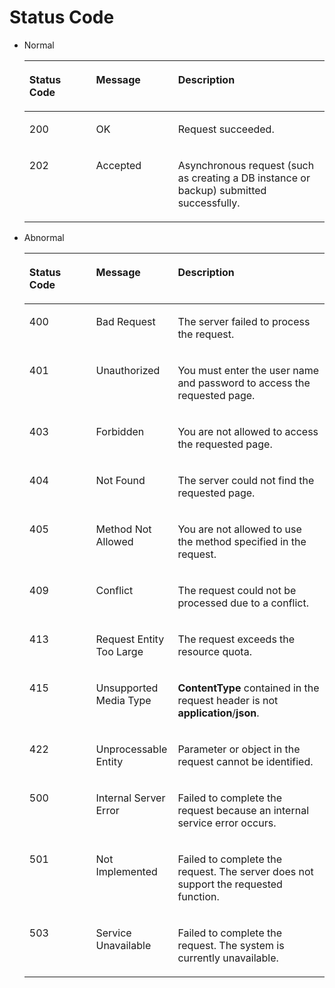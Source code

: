 # Status Code<a name="dds_status_code"></a>

-   Normal

    <a name="t358d4a5dcdc444a0ae5d5746addad086"></a>
    <table><thead align="left"><tr id="r4e3140482c774794a0a30b7cc42e75a3"><th class="cellrowborder" valign="top" width="22.220000000000002%" id="mcps1.1.4.1.1"><p id="a74045d193fc749d48bc38ef5ec796ec3"><a name="a74045d193fc749d48bc38ef5ec796ec3"></a><a name="a74045d193fc749d48bc38ef5ec796ec3"></a>Status Code</p>
    </th>
    <th class="cellrowborder" valign="top" width="27.32%" id="mcps1.1.4.1.2"><p id="p1764103591518"><a name="p1764103591518"></a><a name="p1764103591518"></a>Message</p>
    </th>
    <th class="cellrowborder" valign="top" width="50.46000000000001%" id="mcps1.1.4.1.3"><p id="afc4cb3188b714151b35f41cb46bbd413"><a name="afc4cb3188b714151b35f41cb46bbd413"></a><a name="afc4cb3188b714151b35f41cb46bbd413"></a><strong id="b183484568340"><a name="b183484568340"></a><a name="b183484568340"></a>Description</strong></p>
    </th>
    </tr>
    </thead>
    <tbody><tr id="r83e2bfee354b4f07ac716ec7a50ce6ac"><td class="cellrowborder" valign="top" width="22.220000000000002%" headers="mcps1.1.4.1.1 "><p id="a1f594cf608854e7eb4043ba65b58faa8"><a name="a1f594cf608854e7eb4043ba65b58faa8"></a><a name="a1f594cf608854e7eb4043ba65b58faa8"></a>200</p>
    </td>
    <td class="cellrowborder" valign="top" width="27.32%" headers="mcps1.1.4.1.2 "><p id="p176443517153"><a name="p176443517153"></a><a name="p176443517153"></a>OK</p>
    </td>
    <td class="cellrowborder" valign="top" width="50.46000000000001%" headers="mcps1.1.4.1.3 "><p id="a008f88735a2843bfb7587eb313089c41"><a name="a008f88735a2843bfb7587eb313089c41"></a><a name="a008f88735a2843bfb7587eb313089c41"></a>Request succeeded.</p>
    </td>
    </tr>
    <tr id="r652bfee643504a68a0fc4a42c525a43d"><td class="cellrowborder" valign="top" width="22.220000000000002%" headers="mcps1.1.4.1.1 "><p id="en-us_topic_0032348717_p99677423540"><a name="en-us_topic_0032348717_p99677423540"></a><a name="en-us_topic_0032348717_p99677423540"></a>202</p>
    </td>
    <td class="cellrowborder" valign="top" width="27.32%" headers="mcps1.1.4.1.2 "><p id="p186493517155"><a name="p186493517155"></a><a name="p186493517155"></a>Accepted</p>
    </td>
    <td class="cellrowborder" valign="top" width="50.46000000000001%" headers="mcps1.1.4.1.3 "><p id="ac94b5793706944caa61c99a1afca14f8"><a name="ac94b5793706944caa61c99a1afca14f8"></a><a name="ac94b5793706944caa61c99a1afca14f8"></a>Asynchronous request (such as creating a DB instance or backup) submitted successfully.</p>
    </td>
    </tr>
    </tbody>
    </table>


-   Abnormal

    <a name="te8d4132a26d445d1a0dc4fc4d8f34323"></a>
    <table><thead align="left"><tr id="r722db22d59954973bb58c915861501c7"><th class="cellrowborder" valign="top" width="22.220000000000002%" id="mcps1.1.4.1.1"><p id="p11578174761520"><a name="p11578174761520"></a><a name="p11578174761520"></a>Status Code</p>
    </th>
    <th class="cellrowborder" valign="top" width="27.26%" id="mcps1.1.4.1.2"><p id="p7456203014165"><a name="p7456203014165"></a><a name="p7456203014165"></a>Message</p>
    </th>
    <th class="cellrowborder" valign="top" width="50.519999999999996%" id="mcps1.1.4.1.3"><p id="a47fea807dcc443beacccc63977c085b1"><a name="a47fea807dcc443beacccc63977c085b1"></a><a name="a47fea807dcc443beacccc63977c085b1"></a><strong id="b1115218589349"><a name="b1115218589349"></a><a name="b1115218589349"></a>Description</strong></p>
    </th>
    </tr>
    </thead>
    <tbody><tr id="r631b6ae316a64f9b93d66309ca538c87"><td class="cellrowborder" valign="top" width="22.220000000000002%" headers="mcps1.1.4.1.1 "><p id="p857818474153"><a name="p857818474153"></a><a name="p857818474153"></a>400</p>
    </td>
    <td class="cellrowborder" valign="top" width="27.26%" headers="mcps1.1.4.1.2 "><p id="a280c5741cceb481fa6f3bd4b8e34e47d"><a name="a280c5741cceb481fa6f3bd4b8e34e47d"></a><a name="a280c5741cceb481fa6f3bd4b8e34e47d"></a>Bad Request</p>
    </td>
    <td class="cellrowborder" valign="top" width="50.519999999999996%" headers="mcps1.1.4.1.3 "><p id="ab572970f522f43de82fa9ec3ddf3e148"><a name="ab572970f522f43de82fa9ec3ddf3e148"></a><a name="ab572970f522f43de82fa9ec3ddf3e148"></a>The server failed to process the request.</p>
    </td>
    </tr>
    <tr id="r85f42209f3504073a09df632b14f61b1"><td class="cellrowborder" valign="top" width="22.220000000000002%" headers="mcps1.1.4.1.1 "><p id="p6578114781515"><a name="p6578114781515"></a><a name="p6578114781515"></a>401</p>
    </td>
    <td class="cellrowborder" valign="top" width="27.26%" headers="mcps1.1.4.1.2 "><p id="af9ca2e93df5e48168b6613a39ac968ac"><a name="af9ca2e93df5e48168b6613a39ac968ac"></a><a name="af9ca2e93df5e48168b6613a39ac968ac"></a>Unauthorized</p>
    </td>
    <td class="cellrowborder" valign="top" width="50.519999999999996%" headers="mcps1.1.4.1.3 "><p id="a10d20f6970f047a1b5a12362e7ecae61"><a name="a10d20f6970f047a1b5a12362e7ecae61"></a><a name="a10d20f6970f047a1b5a12362e7ecae61"></a>You must enter the user name and password to access the requested page.</p>
    </td>
    </tr>
    <tr id="r77729da17136497a998d69788b890fda"><td class="cellrowborder" valign="top" width="22.220000000000002%" headers="mcps1.1.4.1.1 "><p id="p125781147151514"><a name="p125781147151514"></a><a name="p125781147151514"></a>403</p>
    </td>
    <td class="cellrowborder" valign="top" width="27.26%" headers="mcps1.1.4.1.2 "><p id="a756815e4b1dc4d6586588410144cd746"><a name="a756815e4b1dc4d6586588410144cd746"></a><a name="a756815e4b1dc4d6586588410144cd746"></a>Forbidden</p>
    </td>
    <td class="cellrowborder" valign="top" width="50.519999999999996%" headers="mcps1.1.4.1.3 "><p id="a782814a9a659431da4f69605507a89ef"><a name="a782814a9a659431da4f69605507a89ef"></a><a name="a782814a9a659431da4f69605507a89ef"></a>You are not allowed to access the requested page.</p>
    </td>
    </tr>
    <tr id="r8f8ab1aea00745d9ac258eb910ed1d40"><td class="cellrowborder" valign="top" width="22.220000000000002%" headers="mcps1.1.4.1.1 "><p id="p25789471158"><a name="p25789471158"></a><a name="p25789471158"></a>404</p>
    </td>
    <td class="cellrowborder" valign="top" width="27.26%" headers="mcps1.1.4.1.2 "><p id="aaba62536a2434b2ea06b00edc909ac4d"><a name="aaba62536a2434b2ea06b00edc909ac4d"></a><a name="aaba62536a2434b2ea06b00edc909ac4d"></a>Not Found</p>
    </td>
    <td class="cellrowborder" valign="top" width="50.519999999999996%" headers="mcps1.1.4.1.3 "><p id="ab894d89a43fc472f8fc0ba1b69d55cd6"><a name="ab894d89a43fc472f8fc0ba1b69d55cd6"></a><a name="ab894d89a43fc472f8fc0ba1b69d55cd6"></a>The server could not find the requested page.</p>
    </td>
    </tr>
    <tr id="r8dc5af7dd7e249198a03652545ef0d5a"><td class="cellrowborder" valign="top" width="22.220000000000002%" headers="mcps1.1.4.1.1 "><p id="p95781247171513"><a name="p95781247171513"></a><a name="p95781247171513"></a>405</p>
    </td>
    <td class="cellrowborder" valign="top" width="27.26%" headers="mcps1.1.4.1.2 "><p id="a3b1351d5e2e94f3bafa595b05c1b6832"><a name="a3b1351d5e2e94f3bafa595b05c1b6832"></a><a name="a3b1351d5e2e94f3bafa595b05c1b6832"></a>Method Not Allowed</p>
    </td>
    <td class="cellrowborder" valign="top" width="50.519999999999996%" headers="mcps1.1.4.1.3 "><p id="a5c702f29e120421cb643e05d84ee5710"><a name="a5c702f29e120421cb643e05d84ee5710"></a><a name="a5c702f29e120421cb643e05d84ee5710"></a>You are not allowed to use the method specified in the request.</p>
    </td>
    </tr>
    <tr id="r130f3e8eca0343d2a9c8500b9958d880"><td class="cellrowborder" valign="top" width="22.220000000000002%" headers="mcps1.1.4.1.1 "><p id="p9578184711159"><a name="p9578184711159"></a><a name="p9578184711159"></a>409</p>
    </td>
    <td class="cellrowborder" valign="top" width="27.26%" headers="mcps1.1.4.1.2 "><p id="a1d2746b543384b629e11a27e7cd176c0"><a name="a1d2746b543384b629e11a27e7cd176c0"></a><a name="a1d2746b543384b629e11a27e7cd176c0"></a>Conflict</p>
    </td>
    <td class="cellrowborder" valign="top" width="50.519999999999996%" headers="mcps1.1.4.1.3 "><p id="a39fb4dc6b8bd4bc4ace1c4965792b622"><a name="a39fb4dc6b8bd4bc4ace1c4965792b622"></a><a name="a39fb4dc6b8bd4bc4ace1c4965792b622"></a>The request could not be processed due to a conflict.</p>
    </td>
    </tr>
    <tr id="r7c8941566af940c0b426ef42e4b700d1"><td class="cellrowborder" valign="top" width="22.220000000000002%" headers="mcps1.1.4.1.1 "><p id="p7578247161513"><a name="p7578247161513"></a><a name="p7578247161513"></a>413</p>
    </td>
    <td class="cellrowborder" valign="top" width="27.26%" headers="mcps1.1.4.1.2 "><p id="a11a3fe721bd84e77a50691954368b3fb"><a name="a11a3fe721bd84e77a50691954368b3fb"></a><a name="a11a3fe721bd84e77a50691954368b3fb"></a>Request Entity Too Large</p>
    </td>
    <td class="cellrowborder" valign="top" width="50.519999999999996%" headers="mcps1.1.4.1.3 "><p id="a96df5b5e62544d988f46c19930ac8c9a"><a name="a96df5b5e62544d988f46c19930ac8c9a"></a><a name="a96df5b5e62544d988f46c19930ac8c9a"></a>The request exceeds the resource quota.</p>
    </td>
    </tr>
    <tr id="r7fccf68eac3448f2bbc463f4f43b78f0"><td class="cellrowborder" valign="top" width="22.220000000000002%" headers="mcps1.1.4.1.1 "><p id="p7578147171520"><a name="p7578147171520"></a><a name="p7578147171520"></a>415</p>
    </td>
    <td class="cellrowborder" valign="top" width="27.26%" headers="mcps1.1.4.1.2 "><p id="a877d6cff7d9c42ca94e4425554063b98"><a name="a877d6cff7d9c42ca94e4425554063b98"></a><a name="a877d6cff7d9c42ca94e4425554063b98"></a>Unsupported Media Type</p>
    </td>
    <td class="cellrowborder" valign="top" width="50.519999999999996%" headers="mcps1.1.4.1.3 "><p id="ada3dd217c6cd4f4abf0173ab06bf0cdd"><a name="ada3dd217c6cd4f4abf0173ab06bf0cdd"></a><a name="ada3dd217c6cd4f4abf0173ab06bf0cdd"></a><strong id="b842352706111412"><a name="b842352706111412"></a><a name="b842352706111412"></a>ContentType</strong> contained in the request header is not <strong id="b8423527061103"><a name="b8423527061103"></a><a name="b8423527061103"></a>application</strong>/<strong id="b8423527061106"><a name="b8423527061106"></a><a name="b8423527061106"></a>json</strong>.</p>
    </td>
    </tr>
    <tr id="row6694549511136"><td class="cellrowborder" valign="top" width="22.220000000000002%" headers="mcps1.1.4.1.1 "><p id="p0578144713150"><a name="p0578144713150"></a><a name="p0578144713150"></a>422</p>
    </td>
    <td class="cellrowborder" valign="top" width="27.26%" headers="mcps1.1.4.1.2 "><p id="p5387605111136"><a name="p5387605111136"></a><a name="p5387605111136"></a>Unprocessable Entity</p>
    </td>
    <td class="cellrowborder" valign="top" width="50.519999999999996%" headers="mcps1.1.4.1.3 "><p id="p188397811136"><a name="p188397811136"></a><a name="p188397811136"></a>Parameter or object in the request cannot be identified.</p>
    </td>
    </tr>
    <tr id="rea23c65235c744b783072fcbb4a2f3d9"><td class="cellrowborder" valign="top" width="22.220000000000002%" headers="mcps1.1.4.1.1 "><p id="p18578144719159"><a name="p18578144719159"></a><a name="p18578144719159"></a>500</p>
    </td>
    <td class="cellrowborder" valign="top" width="27.26%" headers="mcps1.1.4.1.2 "><p id="a170d319667ab4403810b3434132fef67"><a name="a170d319667ab4403810b3434132fef67"></a><a name="a170d319667ab4403810b3434132fef67"></a>Internal Server Error</p>
    </td>
    <td class="cellrowborder" valign="top" width="50.519999999999996%" headers="mcps1.1.4.1.3 "><p id="a0c68b600fcd94ec2a23429f02d3759b2"><a name="a0c68b600fcd94ec2a23429f02d3759b2"></a><a name="a0c68b600fcd94ec2a23429f02d3759b2"></a>Failed to complete the request because an internal service error occurs. </p>
    </td>
    </tr>
    <tr id="r6beeecbe12374b0eb072632ef66c02d6"><td class="cellrowborder" valign="top" width="22.220000000000002%" headers="mcps1.1.4.1.1 "><p id="p1157954717151"><a name="p1157954717151"></a><a name="p1157954717151"></a>501</p>
    </td>
    <td class="cellrowborder" valign="top" width="27.26%" headers="mcps1.1.4.1.2 "><p id="a320245dd5f24452b9b073656c5625cfe"><a name="a320245dd5f24452b9b073656c5625cfe"></a><a name="a320245dd5f24452b9b073656c5625cfe"></a>Not Implemented</p>
    </td>
    <td class="cellrowborder" valign="top" width="50.519999999999996%" headers="mcps1.1.4.1.3 "><p id="a06359b10519c4fc4807b4b325ba1682d"><a name="a06359b10519c4fc4807b4b325ba1682d"></a><a name="a06359b10519c4fc4807b4b325ba1682d"></a>Failed to complete the request. The server does not support the requested function.</p>
    </td>
    </tr>
    <tr id="r417724dfce2846ba96672c3bfee93331"><td class="cellrowborder" valign="top" width="22.220000000000002%" headers="mcps1.1.4.1.1 "><p id="p75791847191520"><a name="p75791847191520"></a><a name="p75791847191520"></a>503</p>
    </td>
    <td class="cellrowborder" valign="top" width="27.26%" headers="mcps1.1.4.1.2 "><p id="a0822631faf55440dbbe97df43acb20c1"><a name="a0822631faf55440dbbe97df43acb20c1"></a><a name="a0822631faf55440dbbe97df43acb20c1"></a>Service Unavailable</p>
    </td>
    <td class="cellrowborder" valign="top" width="50.519999999999996%" headers="mcps1.1.4.1.3 "><p id="a34ca8a911bb344399804487250ea11e4"><a name="a34ca8a911bb344399804487250ea11e4"></a><a name="a34ca8a911bb344399804487250ea11e4"></a>Failed to complete the request. The system is currently unavailable.</p>
    </td>
    </tr>
    </tbody>
    </table>



